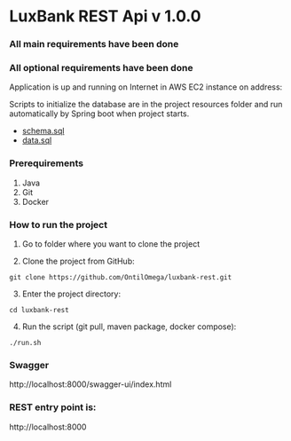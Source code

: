 LuxBank REST Api v 1.0.0
====

### All main requirements have been done

### All optional requirements have been done

Application is up and running on Internet in AWS EC2 instance on address:


Scripts to initialize the database are in the project resources folder and run automatically by Spring boot when project starts.
 - [schema.sql](src/main/resources/schema.sql)
 - [data.sql](src/main/resources/data.sql)

### Prerequirements

1. Java
2. Git
3. Docker

### How to run the project
1. Go to folder where you want to clone the project

2. Clone the project from GitHub:
```
git clone https://github.com/OntilOmega/luxbank-rest.git 
```
3. Enter the project directory:
```
cd luxbank-rest
```
4. Run the script (git pull, maven package, docker compose):
```
./run.sh
```


### Swagger

http://localhost:8000/swagger-ui/index.html

### REST entry point is:
http://localhost:8000
